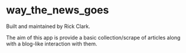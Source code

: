 # way_the_news_goes

Built and maintained by Rick Clark. 

The aim of this app is provide a basic collection/scrape of articles along with a blog-like interaction with them.